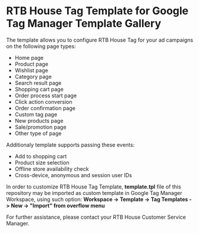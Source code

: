RTB House Tag Template for Google Tag Manager Template Gallery
==========================================================================

The template allows you to configure RTB House Tag for your ad campaigns on the following page types:
* Home page
* Product page
* Wishlist page
* Category page
* Search result page
* Shopping cart page
* Order process start page
* Click action conversion
* Order confirmation page
* Custom tag page
* New products page
* Sale/promotion page
* Other type of page

Additionaly template supports passing these events:
* Add to shopping cart
* Product size selection
* Offline store availability check 
* Cross-device, anonymous and session user IDs

In order to customize RTB House Tag Template, **template.tpl** file of this repository may be imported as custom template in Google Tag Manager Workspace, using such option:
**Workspace -> Template -> Tag Templates -> New -> "Import" from overflow menu**

For further assistance, please contact your  RTB House Customer Service Manager.
